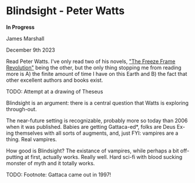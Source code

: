 # Blindsight - Peter Watts

__In Progress__

James Marshall

December 9th 2023

Read Peter Watts.
I've only read two of his novels, ["The Freeze Frame Revolution"](../brief_reviews/the_freeze_frame_revolution.md) being the other, but the only thing stopping me from reading more is A) the finite amount of time I have on this Earth and B) the fact that other excellent authors and books exist.

TODO: Attempt at a drawing of Theseus

Blindsight is an argument: there is a central question that Watts is exploring through-out.

The near-future setting is recognizable, probably more so today than 2006 when it was published.
Babies are getting Gattaca-ed*, folks are Deus Ex-ing themselves with all sorts of augments, and, just FYI: vampires are a thing. Real vampires.

How good is Blindsight?
The existance of vampires, while perhaps a bit off-putting at first, actually works.
Really well.
Hard sci-fi with blood sucking monster of myth and it totally works.



TODO: Footnote: Gattaca came out in 1997!
